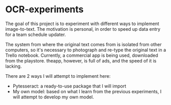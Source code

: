 # OCR-experiments
The goal of this project is to experiment with different ways to implement image-to-text. The motivation is personal, in order to speed up data entry for a team schedule updater. 
    
The system from where the original text comes from is isolated from other computers, so it's necessary to photograph and re-type the original text in a Trello notebook. Currently, a commercial app is being used, downloaded from the playstore. theapp, however, is full of ads, and the speed of it is lacking. 

There are 2 ways I will attempt to implement here:
- Pytesseract: a ready-to-use package that I will import
- My own model: based on what I learn from the previous experiments, I will attempt to develop my own model. 
